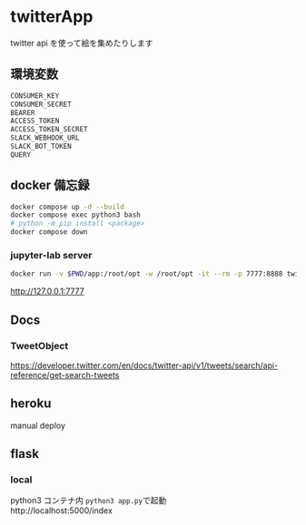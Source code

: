 # twitterApp

twitter api を使って絵を集めたりします

## 環境変数
```sh
CONSUMER_KEY
CONSUMER_SECRET
BEARER
ACCESS_TOKEN
ACCESS_TOKEN_SECRET
SLACK_WEBHOOK_URL
SLACK_BOT_TOKEN
QUERY
```

## docker 備忘録
```sh
docker compose up -d --build
docker compose exec python3 bash
# python -m pip install <package>
docker compose down
```

### jupyter-lab server
```sh
docker run -v $PWD/app:/root/opt -w /root/opt -it --rm -p 7777:8888 twitterapp-python3 jupyter-lab --no-browser --ip 0.0.0.0 --allow-root -b localhost
```
http://127.0.0.1:7777

## Docs
### TweetObject
https://developer.twitter.com/en/docs/twitter-api/v1/tweets/search/api-reference/get-search-tweets

## heroku
manual deploy

## flask
### local
python3 コンテナ内 ```python3 app.py```で起動\
http://localhost:5000/index

